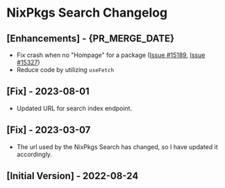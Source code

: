 # NixPkgs Search Changelog

## [Enhancements] - {PR_MERGE_DATE}

- Fix crash when no "Hompage" for a package ([Issue #15189](https://github.com/raycast/extensions/issues/15189), [Issue #15327](https://github.com/raycast/extensions/issues/15327))
- Reduce code by utilizing `useFetch`

## [Fix] - 2023-08-01

- Updated URL for search index endpoint.

## [Fix] - 2023-03-07

- The url used by the NixPkgs Search has changed, so I have updated it accordingly.

## [Initial Version] - 2022-08-24

